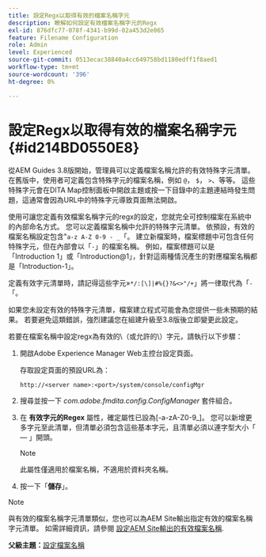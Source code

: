 ```yaml
---
title: 設定Regx以取得有效的檔案名稱字元
description: 瞭解如何設定有效檔案名稱字元的Regx
exl-id: 876dfc77-078f-4341-b99d-02a453d2e065
feature: Filename Configuration
role: Admin
level: Experienced
source-git-commit: 0513ecac38840a4cc649758bd1180edff1f8aed1
workflow-type: tm+mt
source-wordcount: '396'
ht-degree: 0%

---
```


# 設定Regx以取得有效的檔案名稱字元 {#id214BD0550E8}

從AEM Guides 3.8版開始，管理員可以定義檔案名稱允許的有效特殊字元清單。 在舊版中，使用者可定義包含特殊字元的檔案名稱，例如 `@`， `$`， `>`、等等。 這些特殊字元會在DITA Map控制面板中開啟主題或按一下目錄中的主題連結時發生問題，這通常會因為URL中的特殊字元導致頁面無法開啟。

使用可讓您定義有效檔案名稱字元的regx的設定，您就完全可控制檔案在系統中的內部命名方式。 您可以定義檔案名稱中允許的特殊字元清單。 依預設，有效的檔案名稱設定包含&quot;`a-z A-Z 0-9 - _`「。 建立新檔案時，檔案標題中可包含任何特殊字元，但在內部會以「`-`」的檔案名稱。 例如，檔案標題可以是「Introduction 1」或「Introduction@1」，針對這兩種情況產生的對應檔案名稱都是「Introduction-1」。

定義有效字元清單時，請記得這些字元»`*/:[\]|#%{}?&<>"/+`」將一律取代為「`-`「。

如果您未設定有效的特殊字元清單，檔案建立程式可能會為您提供一些未預期的結果。 若要避免這類錯誤，強烈建議您在組建升級至3.8版後立即變更此設定。

若要在檔案名稱中設定regx為有效的\（或允許的\）字元，請執行以下步驟：

1. 開啟Adobe Experience Manager Web主控台設定頁面。

   存取設定頁面的預設URL為：

   ```http
   http://<server name>:<port>/system/console/configMgr
   ```

1. 搜尋並按一下 *com.adobe.fmdita.config.ConfigManager* 套件組合。

1. 在 **有效字元的Regex** 屬性，確定屬性已設為\[-a-zA-Z0-9\_\]。 您可以新增更多字元至此清單，但清單必須包含這些基本字元，且清單必須以連字型大小「 — 」開頭。

   >[!NOTE]
   >
   > 此屬性僅適用於檔案名稱，不適用於資料夾名稱。

1. 按一下「**儲存**」。


>[!NOTE]
>
> 與有效的檔案名稱字元清單類似，您也可以為AEM Site輸出指定有效的檔案名稱字元清單。 如需詳細資訊，請參閱 [設定AEM Site輸出的有效檔案名稱](conf-file-names-valid-regx-aem-site-output.md#).

**父級主題：**[&#x200B;設定檔案名稱](conf-file-names.md)

